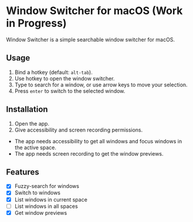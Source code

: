 # Window Switcher for macOS (Work in Progress)

Window Switcher is a simple searchable window switcher for macOS. 

## Usage

1. Bind a hotkey (default: `alt-tab`).
2. Use hotkey to open the window switcher.
3. Type to search for a window, or use arrow keys to move your selection.
4. Press `enter` to switch to the selected window.

## Installation

1. Open the app.
2. Give accessibility and screen recording permissions.
  - The app needs accessibility to get all windows and focus windows in the active space.
  - The app needs screen recording to get the window previews.

## Features

- [x] Fuzzy-search for windows
- [x] Switch to windows
- [x] List windows in current space
- [ ] List windows in all spaces
- [x] Get window previews
